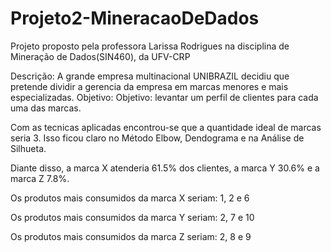 # Projeto2-MineracaoDeDados
Projeto proposto pela professora Larissa Rodrigues na disciplina de Mineração de Dados(SIN460), da UFV-CRP

Descrição: A grande empresa multinacional UNIBRAZIL decidiu que pretende dividir a gerencia da empresa em marcas menores e mais especializadas.
Objetivo: Objetivo: levantar um perfil de clientes para cada uma das marcas.

Com as tecnicas aplicadas encontrou-se que a quantidade ideal de marcas seria 3.
Isso ficou claro no Método Elbow, Dendograma e na Análise de Silhueta.

Diante disso, a marca X atenderia 61.5% dos clientes, a marca Y 30.6% e a marca Z 7.8%.

Os produtos mais consumidos da marca X seriam: 1, 2 e 6

Os produtos mais consumidos da marca Y seriam: 2, 7 e 10

Os produtos mais consumidos da marca Z seriam: 2, 8 e 9
